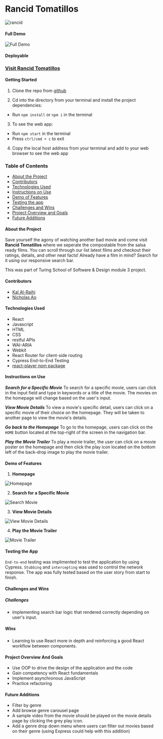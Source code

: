 # Rancid Tomatillos
![rancid](https://user-images.githubusercontent.com/97044701/169726343-2ad8586f-f9b5-4f5e-b0cc-a1b6eaa3c85d.gif)

#### Full Demo

![Full Demo](https://user-images.githubusercontent.com/89413678/169679208-971d8f57-81c1-49fb-8a3d-bfb6bd46861e.gif)

#### Deployable
### [Visit Rancid Tomatillos](https://rancid-tomtatillos.herokuapp.com/)

#### Getting Started
1. Clone the repo from [github](https://github.com/aominhlong/Rancid-Tomatillos)

2. Cd into the directory from your terminal and install the project dependencies:
- Run `npm install` or `npm i` in the terminal

3. To see the web app:
- Run `npm start` in the terminal
- Press `ctrl/cmd + c` to exit

4. Copy the local host address from your terminal and add to your web browser to see the web app

### Table of Contents
- [About the Project](#about-the-project)
- [Contributors](#contributors)
- [Technologies Used](#technologies-used)
- [Instructions on Use](#instructions-on-use)
- [Demo of Features](#demo-of-features)
- [Testing the app](#testing-the-app)
- [Challenges and Wins](#challenges-and-wins)
- [Project Overview and Goals](#project-overview-and-goals)
- [Future Additions](#future-additions)

#### About the Project
Save yourself the agony of watching another bad movie and come visit **Rancid Tomatillos** where we seperate the compostable from the salsa ready films. You can scroll through our list latest films and checkout their ratings, details, and other neat facts! Already have a film in mind? Search for it using our responsive search bar. 

This was part of Turing School of Software & Design module 3 project. 

#### Contributors
 - [Kal Al-Rajhi](https://github.com/kal-aalrajhi)
 - [Nicholas Ao](https://github.com/aominhlong)

#### Technologies Used
- React
- Javascript
- HTML
- CSS
- restful APIs
- WAI-ARIA 
- Webkit
- React Router for client-side routing
- Cypress End-to-End Testing
- [react-player npm package](https://www.npmjs.com/package/react-player)

#### Instructions on Use

**_Search for a Specific Movie_**
To search for a specific movie, users can click in the input field and type in keywords or a title of the movie. The movies on the homepage will change based on the user's input. 

**_View Movie Details_**
To view a movie's specific detail, users can click on a specific movie of their choice on the homepage. They will be taken to another page to view the movie's details. 

**_Go back to the Homepage_**
To go to the homepage, users can click on the `HOME` button located at the top-right of the screen in the navigation bar. 

**_Play the Movie Trailer_**
To play a movie trailer, the user can click on a movie poster on the homepage and then click the play icon located on the bottom left of the back-drop image to play the movie trailer.

#### Demo of Features
1. **Homepage**

![Homepage](https://user-images.githubusercontent.com/89413678/169678514-08800962-ac09-4f1f-925b-9ff47c6156d3.gif)

2. **Search for a Specific Movie**

![Search Movie](https://user-images.githubusercontent.com/89413678/169679198-5af2dba8-6f3e-469a-8f1b-df73240bbf10.gif)

3. **View Movie Details**

![View Movie Details](https://user-images.githubusercontent.com/89413678/169678863-739a151c-b7cb-4370-a429-8dd9eef287b9.gif)

4. **Play the Movie Trailer**

![Movie Trailer](https://user-images.githubusercontent.com/89413678/169679569-337a0798-86ea-4e1a-9a0e-a4bab21b83e1.gif)

#### Testing the App
`End-to-end` testing was implimented to test the application by using Cypress. `Stubbing` and `intercepting` was used to control the network response. The app was fully tested based on the user story from start to finish. 

#### Challenges and Wins

##### Challenges
- Implementing search bar logic that rendered correctly depending on user's input.

##### Wins
- Learning to use React more in depth and reinforcing a good React workflow between components.

#### Project Overview And Goals
- Use OOP to drive the design of the application and the code
- Gain competency with React fundamentals
- Implement asynchronous JavaScript
- Practice refactoring

#### Future Additions
- Filter by genre
- Add browse genre carousel page
- A sample video from the movie should be played on the movie details page by clicking the grey play icon.
- Add a genre drop down menu where users can filter out movies based on their genre (using Express could help with this addition)
